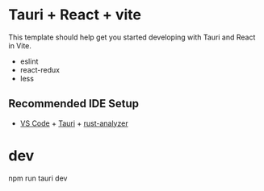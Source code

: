 # Tauri + React + vite

This template should help get you started developing with Tauri and React in Vite.

- eslint
- react-redux
- less

## Recommended IDE Setup

- [VS Code](https://code.visualstudio.com/) + [Tauri](https://marketplace.visualstudio.com/items?itemName=tauri-apps.tauri-vscode) + [rust-analyzer](https://marketplace.visualstudio.com/items?itemName=rust-lang.rust-analyzer)

# dev

npm run tauri dev

